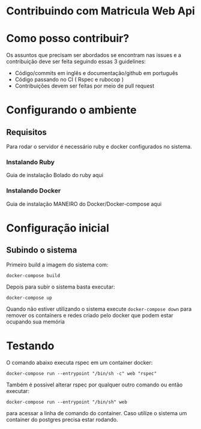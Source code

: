 # Contribuindo com Matricula Web Api

# Como posso contribuir?
Os assuntos que precisam ser abordados se encontram nas issues e a contribuição deve ser feita seguindo essas 3 guidelines:
- Código/commits em inglês e documentação/github em português
- Código passando no CI ( Rspec e rubocop )
- Contribuições devem ser feitas por meio de pull request

# Configurando o ambiente
## Requisitos
Para rodar o servidor é necessário ruby e docker configurados no sistema.
### Instalando Ruby
Guia de instalação Bolado do ruby aqui
### Instalando Docker
Guia de instalação MANEIRO do Docker/Docker-compose aqui

# Configuração inicial
## Subindo o sistema
Primeiro build a imagem do sistema com:

`docker-compose build`

Depois para subir o sistema basta executar:

`docker-compose up`

Quando não estiver utilizando o sistema execute `docker-compose down` para remover os containers e redes criado pelo docker que podem estar ocupando sua memória

# Testando
O comando abaixo executa rspec em um container docker:

`docker-compose run --entrypoint "/bin/sh -c" web "rspec"`

Também é possivel alterar rspec por qualquer outro comando ou então executar:

`docker-compose run --entrypoint "/bin/sh" web`

para acessar a linha de comando do container. Caso utilize o sistema um container do postgres precisa estar rodando.
